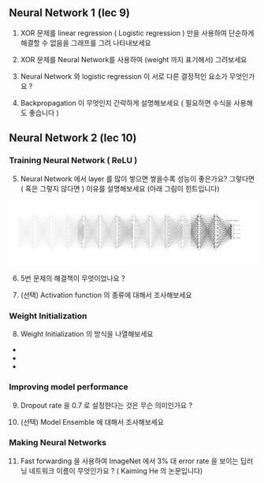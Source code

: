 ## Neural Network 1 (lec 9)

1. XOR 문제를 linear regression ( Logistic regression ) 만을 사용하여 단순하게 해결할 수 없음을 그래프를 그려 나타내보세요

 

2. XOR 문제를 Neural Network를 사용하여 (weight 까지 표기해서) 그려보세요



3. Neural Network 와 logistic regression 이 서로 다른 결정적인 요소가 무엇인가요 ?



4. Backpropagation 이 무엇인지 간략하게 설명해보세요 ( 필요하면 수식을 사용해도 좋습니다 )



## Neural Network 2 (lec 10)

### Training Neural Network ( ReLU )

5. Neural Network 에서 layer 를 많이 쌓으면 쌓을수록 성능이 좋은가요? 그렇다면 ( 혹은 그렇지 않다면 ) 이유를 설명해보세요 (아래 그림이 힌트입니다)



![image-20191205091834534](week3_image1.png)

6. 5번 문제의 해결책이 무엇이었나요 ?

   

7. (선택) Activation function 의 종류에 대해서 조사해보세요

### Weight Initialization

8. Weight Initialization 의 방식을 나열해보세요

- 
- 
- 



### Improving model performance

9. Dropout rate 을 0.7 로 설정한다는 것은 무슨 의미인가요 ?



10. (선택) Model Ensemble 에 대해서 조사해보세요



### Making Neural Networks



11. Fast forwarding 을 사용하여 ImageNet 에서 3% 대 error rate 을 보이는 딥러닝 네트워크 이름이 무엇인가요 ? ( Kaiming He 의 논문입니다)



 

 